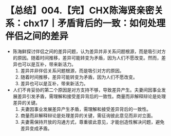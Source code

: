 # 【总结】004.【完】CHX陈海贤亲密关系：chx17丨矛盾背后的一致：如何处理伴侣之间的差异

-   陈海鲜探讨伴侣之间的差异问题，认为差异并非关系问题根源，而是吸引对方的原因。随着时间推移，差异可能转变为矛盾，因为人们不愿改变。然而，差异也可以是互补，带来新活力。
    1.  差异并非伴侣关系问题根源，而是吸引对方的原因。
    2.  随着时间推移，差异可能转变为矛盾，因为人们不愿改变。
    3.  差异也可以是互补，带来新活力。
-   人们不肯妥协的第二个原因是对方支持不够，导致差异产生。夫妻间因事业发展差异引发矛盾，需理解和接受差异背后的一致性。商量而非解释辩论是处理差异的关键。
    1.  夫妻因事业发展差异产生矛盾，需理解和接受差异背后的一致性。
    2.  商量而非解释辩论是处理差异的关键，需征询彼此意见而非对立面。
    3.  夫妻需保持开放的沟通方式，尊重彼此意见，才能创造性解决问题，避免差异变成矛盾。